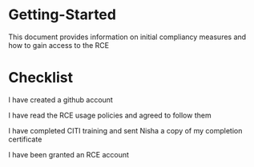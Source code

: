 # Getting-Started
This document provides information on initial compliancy measures and how to gain access to the RCE 
# Checklist 
I have created a github account 

I have read the RCE usage policies and agreed to follow them 

I have completed CITI training and sent Nisha a copy of my completion certificate 

I have been granted an RCE account 
